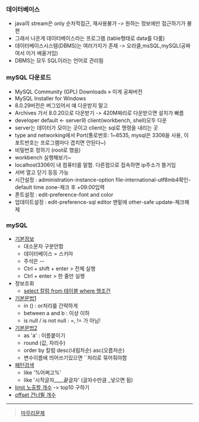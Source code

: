 ### 데이터베이스
- java의 stream은 only 순차적접근, 재사용불가 -> 원하는 정보에만 접근하기가 불편
- 그래서 나온게 데이터베이스라는 프로그램 (table형태로 data를 다룸)
- 데이터베이스시스템(DBMS)는 여러가지가 존재 -> 오라클,msSQL,mySQL(공짜여서 이거 배울거임)
- DBMS는 모두 SQL이라는 언어로 관리됨

### mySQL 다운로드
- MySQL Community (GPL) Downloads » 이게 공짜버전
- MySQL Installer for Windows
- 8.0.29버전은 버그있어서 얘 다운받지 말고
- Archives 가서 8.0.20으로 다운받기 -> 420M짜리로 다운받으면 설치가 빠름
- developer default <- server와 client(workbench, shell)모두 다운
- server는 데이터가 모이는 곳이고 client는 sql로 명령을 내리는 곳 
- type and networking에서 Port(통로번호: 1~6535, mysql은 3306을 사용, 이 포트번호는 프로그램마다 겹치면 안된다~)
- 비밀번호 정하기 (root로 했음)
- workbench 실행해보기~
- localhost3306이 내 컴퓨터를 말함. 다른컴으로 접속하면 ip주소가 뜰거임
- 서버 열고 닫기 등등 가능
- 시간설정 : administration-instance-option file-international-utf8mb4확인-default time zone-체크 후 +09:00입력
- 폰트설정 : edit-preference-font and color
- 업데이트설정 : edit-preference-sql editor 맨밑에 other-safe update-체크해제

### mySQL
- [기본정보](../src/220712_01.sql)
  - 대소문자 구분안함
  - 데이터베이스 = 스키마
  - 주석은 --  
  - Ctrl + shift + enter > 전체 실행
  - Ctrl + enter > 한 줄만 실행
- 정보조회
  - [select 칼럼 from 테이블 where 행조건](../src/220712_02.sql)
- [기본문법1](../src/220712_03.sql)  
  - in () : or처리를 간략하게
  - between a and b : 이상 이하
  - is null / is not null : =, != 가 아님!
- [기본문법2](../src/220712_04.sql) 
  - as 'a' : 이름붙이기
  - round (값, 자리수)
  - order by 칼럼 desc(내림차순) asc(오름차순)
  - 변수이름에 띄어쓰기있으면 \`\`처리로 묶어줘야함
- [패턴검색](../src/220712_05.sql)
  - like '%어쩌고%'
  - like '시작글자____끝글자' (글자수만큼 _넣으면 됨)
- [limit 노출할 개수](../src/220712_06.sql) -> top10 구하기
- [offset 건너뛸 개수](../src/220712_07.sql)
----
> [마무리문제](../src/220712_08.sql) 